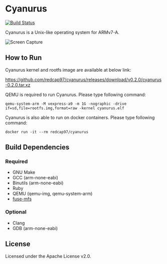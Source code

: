 # Cyanurus

[![Build Status](https://travis-ci.org/redcap97/cyanurus.svg?branch=master)](https://travis-ci.org/redcap97/cyanurus)

Cyanurus is a Unix-like operating system for ARMv7-A.

![Screen Capture](https://cloud.githubusercontent.com/assets/928237/11782406/3c520650-a2b4-11e5-917e-372b7f7cb689.gif)

## How to Run

Cyanurus kernel and rootfs image are available at below link:

https://github.com/redcap97/cyanurus/releases/download/v0.2.0/cyanurus-0.2.0.tar.xz

QEMU is required to run Cyanurus. Please type following command:

```
qemu-system-arm -M vexpress-a9 -m 1G -nographic -drive if=sd,file=rootfs.img,format=raw -kernel cyanurus.elf
```

Cyanurus is also able to run on docker containers. Please type following command:

```
docker run -it --rm redcap97/cyanurus
```

## Build Dependencies

### Required

* GNU Make
* GCC (arm-none-eabi)
* Binutils (arm-none-eabi)
* Ruby
* QEMU (qemu-img, qemu-system-arm)
* [fuse-mfs](https://github.com/redcap97/fuse-mfs)

### Optional

* Clang
* GDB (arm-none-eabi)

## License

Licensed under the Apache License v2.0.
